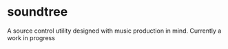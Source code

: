 soundtree
=========

A source control utility designed with music production in mind. Currently a work in progress
